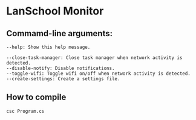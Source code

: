 # LanSchool Monitor

## Commamd-line arguments:
```
--help: Show this help message.

--close-task-manager: Close task manager when network activity is detected.
--disable-notify: Disable notifications.
--toggle-wifi: Toggle wifi on/off when network activity is detected.
--create-settings: Create a settings file.
```

## How to compile
```
csc Program.cs
```
